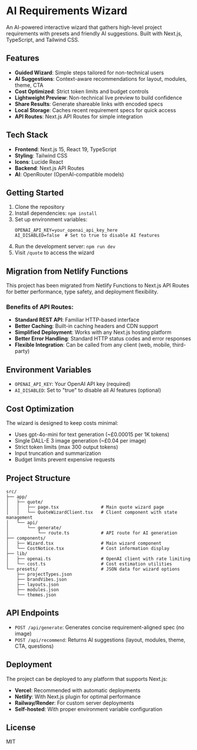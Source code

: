 # AI Requirements Wizard

An AI-powered interactive wizard that gathers high-level project requirements with presets and friendly AI suggestions. Built with Next.js, TypeScript, and Tailwind CSS.

## Features

- **Guided Wizard**: Simple steps tailored for non-technical users
- **AI Suggestions**: Context-aware recommendations for layout, modules, theme, CTA
- **Cost Optimized**: Strict token limits and budget controls
- **Lightweight Preview**: Non-technical live preview to build confidence
- **Share Results**: Generate shareable links with encoded specs
- **Local Storage**: Caches recent requirement specs for quick access
- **API Routes**: Next.js API Routes for simple integration

## Tech Stack

- **Frontend**: Next.js 15, React 19, TypeScript
- **Styling**: Tailwind CSS
- **Icons**: Lucide React
- **Backend**: Next.js API Routes
- **AI**: OpenRouter (OpenAI-compatible models)

## Getting Started

1. Clone the repository
2. Install dependencies: `npm install`
3. Set up environment variables:
   ```env
   OPENAI_API_KEY=your_openai_api_key_here
   AI_DISABLED=false  # Set to true to disable AI features
   ```
4. Run the development server: `npm run dev`
5. Visit `/quote` to access the wizard

## Migration from Netlify Functions

This project has been migrated from Netlify Functions to Next.js API Routes for better performance, type safety, and deployment flexibility.

### Benefits of API Routes:

- **Standard REST API**: Familiar HTTP-based interface
- **Better Caching**: Built-in caching headers and CDN support
- **Simplified Deployment**: Works with any Next.js hosting platform
- **Better Error Handling**: Standard HTTP status codes and error responses
- **Flexible Integration**: Can be called from any client (web, mobile, third-party)

## Environment Variables

- `OPENAI_API_KEY`: Your OpenAI API key (required)
- `AI_DISABLED`: Set to "true" to disable all AI features (optional)

## Cost Optimization

The wizard is designed to keep costs minimal:

- Uses gpt-4o-mini for text generation (~£0.00015 per 1K tokens)
- Single DALL-E 3 image generation (~£0.04 per image)
- Strict token limits (max 300 output tokens)
- Input truncation and summarization
- Budget limits prevent expensive requests

## Project Structure

```
src/
├── app/
│   ├── quote/
│   │   ├── page.tsx                # Main quote wizard page
│   │   └── QuoteWizardClient.tsx   # Client component with state management
│   └── api/
│       └── generate/
│           └── route.ts            # API route for AI generation
├── components/
│   ├── Wizard.tsx                  # Main wizard component
│   └── CostNotice.tsx              # Cost information display
├── lib/
│   ├── openai.ts                   # OpenAI client with rate limiting
│   └── cost.ts                     # Cost estimation utilities
└── presets/                        # JSON data for wizard options
    ├── projectTypes.json
    ├── brandVibes.json
    ├── layouts.json
    ├── modules.json
    └── themes.json
```

## API Endpoints

- `POST /api/generate`: Generates concise requirement-aligned spec (no image)
- `POST /api/recommend`: Returns AI suggestions (layout, modules, theme, CTA, questions)

## Deployment

The project can be deployed to any platform that supports Next.js:

- **Vercel**: Recommended with automatic deployments
- **Netlify**: With Next.js plugin for optimal performance
- **Railway/Render**: For custom server deployments
- **Self-hosted**: With proper environment variable configuration

## License

MIT
